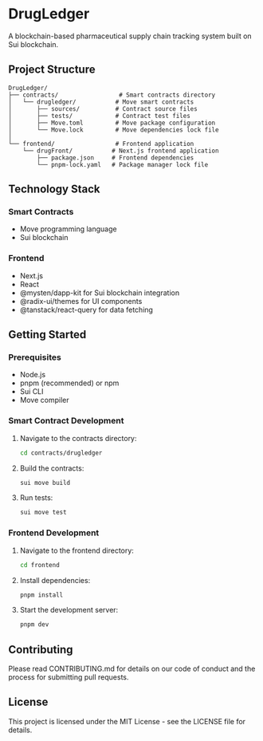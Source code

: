 # DrugLedger

A blockchain-based pharmaceutical supply chain tracking system built on Sui blockchain.

## Project Structure

```
DrugLedger/
├── contracts/                 # Smart contracts directory
│   └── drugledger/           # Move smart contracts
│       ├── sources/          # Contract source files
│       ├── tests/            # Contract test files
│       ├── Move.toml         # Move package configuration
│       └── Move.lock         # Move dependencies lock file
│
└── frontend/                 # Frontend application
    └── drugFront/           # Next.js frontend application
        ├── package.json     # Frontend dependencies
        └── pnpm-lock.yaml   # Package manager lock file
```

## Technology Stack

### Smart Contracts
- Move programming language
- Sui blockchain

### Frontend
- Next.js
- React
- @mysten/dapp-kit for Sui blockchain integration
- @radix-ui/themes for UI components
- @tanstack/react-query for data fetching

## Getting Started

### Prerequisites
- Node.js
- pnpm (recommended) or npm
- Sui CLI
- Move compiler

### Smart Contract Development
1. Navigate to the contracts directory:
   ```bash
   cd contracts/drugledger
   ```
2. Build the contracts:
   ```bash
   sui move build
   ```
3. Run tests:
   ```bash
   sui move test
   ```

### Frontend Development
1. Navigate to the frontend directory:
   ```bash
   cd frontend
   ```
2. Install dependencies:
   ```bash
   pnpm install
   ```
3. Start the development server:
   ```bash
   pnpm dev
   ```

## Contributing
Please read CONTRIBUTING.md for details on our code of conduct and the process for submitting pull requests.

## License
This project is licensed under the MIT License - see the LICENSE file for details.
